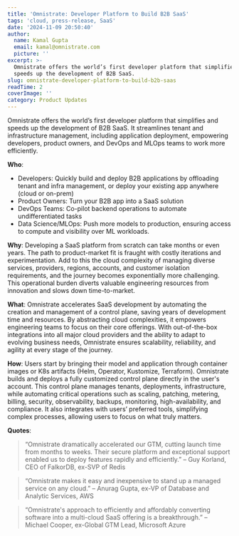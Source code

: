 ```yaml
---
title: 'Omnistrate: Developer Platform to Build B2B SaaS'
tags: 'cloud, press-release, SaaS'
date: '2024-11-09 20:50:40'
author:
  name: Kamal Gupta
  email: kamal@omnistrate.com
  picture: ''
excerpt: >-
  Omnistrate offers the world’s first developer platform that simplifies and
  speeds up the development of B2B SaaS.
slug: omnistrate-developer-platform-to-build-b2b-saas
readTime: 2
coverImage: ''
category: Product Updates
---
```


Omnistrate offers the world’s first developer platform that simplifies and speeds up the development of B2B SaaS. It streamlines tenant and infrastructure management, including application deployment, empowering developers, product owners, and DevOps and MLOps teams to work more efficiently.

**Who**:

- Developers: Quickly build and deploy B2B applications by offloading tenant and infra management, or deploy your existing app anywhere (cloud or on-prem)
- Product Owners: Turn your B2B app into a SaaS solution
- DevOps Teams: Co-pilot backend operations to automate undifferentiated tasks
- Data Science/MLOps: Push more models to production, ensuring access to compute and visibility over ML workloads.

**Why**: Developing a SaaS platform from scratch can take months or even years. The path to product-market fit is fraught with costly iterations and experimentation. Add to this the cloud complexity of managing diverse services, providers, regions, accounts, and customer isolation requirements, and the journey becomes exponentially more challenging. This operational burden diverts valuable engineering resources from innovation and slows down time-to-market.

**What**: Omnistrate accelerates SaaS development by automating the creation and management of a control plane, saving years of development time and resources. By abstracting cloud complexities, it empowers engineering teams to focus on their core offerings. With out-of-the-box integrations into all major cloud providers and the ability to adapt to evolving business needs, Omnistrate ensures scalability, reliability, and agility at every stage of the journey. 

**How**: Users start by bringing their model and application through container images or K8s artifacts (Helm, Operator, Kustomize, Terraform). Omnistrate builds and deploys a fully customized  control plane directly in the user's account. This control plane manages tenants, deployments, infrastructure, while automating critical operations such as  scaling, patching, metering, billing, security, observability, backups, monitoring, high-availability, and compliance. It also integrates with users’ preferred tools, simplifying complex processes, allowing users to focus on what truly matters. 

**Quotes**:

> “Omnistrate dramatically accelerated our GTM, cutting launch time from
> months to weeks. Their secure platform and exceptional support enabled
> us to deploy features rapidly and efficiently.” – Guy Korland, CEO of
> FalkorDB, ex-SVP of Redis

> “Omnistrate makes it easy and inexpensive to stand up a managed
> service on any cloud.” – Anurag Gupta, ex-VP of Database and Analytic
> Services, AWS

> “Omnistrate's approach to efficiently and affordably converting
> software into a multi-cloud SaaS offering is a breakthrough.” –
> Michael Cooper, ex-Global GTM Lead, Microsoft Azure

